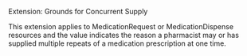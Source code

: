 Extension: Grounds for Concurrent Supply

This extension applies to MedicationRequest or MedicationDispense resources and the value indicates the reason a pharmacist
may or has supplied multiple repeats of a medication prescription at one time.